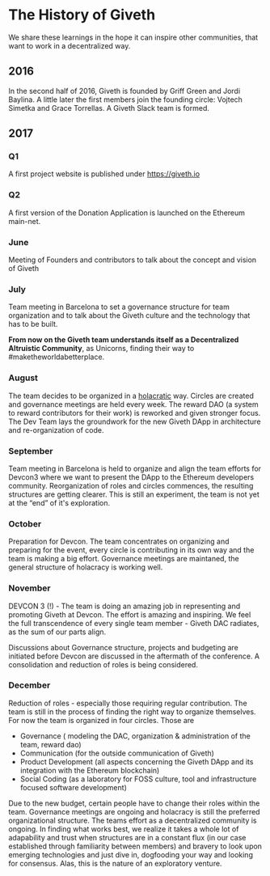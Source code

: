 # The History of Giveth
We share these learnings in the hope it can inspire other communities, that want to work in a decentralized way.

## 2016
In the second half of 2016, Giveth is founded by Griff Green and Jordi Baylina. A little later the first members join the founding circle: Vojtech Simetka and Grace Torrellas. A Giveth Slack team is formed.

## 2017
### Q1
A first project website is published under https://giveth.io

### Q2
A first version of the Donation Application is launched on the Ethereum main-net.

### June
Meeting of Founders and contributors to talk about the concept and vision of Giveth

### July
Team meeting in Barcelona to set a governance structure for team organization and to talk about the Giveth culture and the technology that has to be built.

**From now on the Giveth team understands itself as a Decentralized Altruistic Community**, as Unicorns, finding their way to #maketheworldabetterplace.

### August
The team decides to be organized in a [holacratic](https://www.holacracy.org/) way. Circles are created and governance meetings are held every week.
The reward DAO (a system to reward contributors for their work) is reworked and given stronger focus.
The Dev Team lays the groundwork for the new Giveth DApp in architecture and re-organization of code.

### September
Team meeting in Barcelona is held to organize and align the team efforts for Devcon3 where we want to present the DApp to the Ethereum developers community.
Reorganization of roles and circles commences, the resulting structures are getting clearer. This is still an experiment, the team is not yet at the “end” of it's exploration.

### October
Preparation for Devcon. The team concentrates on organizing and preparing for the event, every circle is contributing in its own way and the team is making a big effort.
Governance meetings are maintaned, the general structure of holacracy is working well.

### November
DEVCON 3 (!) - The team is doing an amazing job in representing and promoting Giveth at Devcon. The effort is amazing and inspiring. We feel the full transcendence of every single team member - Giveth DAC radiates, as the sum of our parts align.

Discussions about Governance structure, projects and budgeting are initiated before Devcon are discussed in the aftermath of the conference. A consolidation and reduction of roles is being considered.

### December
Reduction of roles - especially those requiring regular contribution. The team is still in the process of finding the right way to organize themselves. For now the team is organized in four circles. Those are

  - Governance ( modeling the DAC, organization & administration of the team, reward dao)
  - Communication (for the outside communication of Giveth)
  - Product Development (all aspects concerning the Giveth DApp and its integration with the Ethereum blockchain)
  - Social Coding (as a laboratory for FOSS culture, tool and infrastructure focused software development)

  Due to the new budget, certain people have to change their roles within the team. Governance meetings are ongoing and holacracy is still the preferred organizational structure. The teams effort as a decentralized community is ongoing. In finding what works best, we realize it takes a whole lot of adapability and trust when structures are in a constant flux (in our case established through familiarity between members) and bravery to look upon emerging technologies and just dive in, dogfooding your way and looking for consensus. Alas, this is the nature of an exploratory venture.
